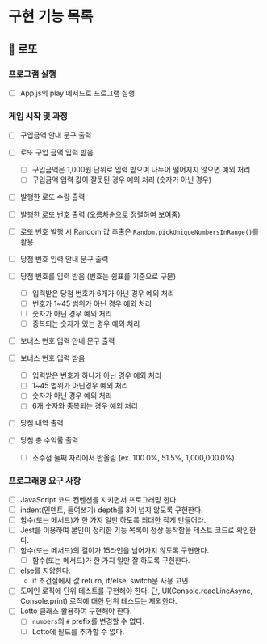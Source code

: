 # 구현 기능 목록

## 🎰 로또

### 프로그램 실행

- [ ] App.js의 play 메서드로 프로그램 실행

### 게임 시작 및 과정

- [ ] 구입금액 안내 문구 출력
- [ ] 로또 구입 금액 입력 받음
  - [ ] 구입금액은 1,000원 단위로 입력 받으며 나누어 떨어지지 않으면 예외 처리
  - [ ] 구입금액 입력 값이 잘못된 경우 예외 처리 (숫자가 아닌 경우)

- [ ] 발행한 로또 수량 출력
- [ ] 발행한 로또 번호 출력 (오름차순으로 정렬하여 보여줌)
- [ ] 로또 번호 발행 시 Random 값 추출은 `Random.pickUniqueNumbersInRange()`를 활용

- [ ] 당첨 번호 입력 안내 문구 출력
- [ ] 당첨 번호를 입력 받음 (번호는 쉼표를 기준으로 구분)
  - [ ] 입력받은 당첨 번호가 6개가 아닌 경우 예외 처리
  - [ ] 번호가 1~45 범위가 아닌 경우 예외 처리
  - [ ] 숫자가 아닌 경우 예외 처리
  - [ ] 중복되는 숫자가 있는 경우 예외 처리

- [ ] 보너스 번호 입력 안내 문구 출력
- [ ] 보너스 번호 입력 받음
  - [ ] 입력받은 번호가 하나가 아닌 경우 예외 처리
  - [ ] 1~45 범위가 아닌경우 예외 처리
  - [ ] 숫자가 아닌 경우 예외 처리
  - [ ] 6개 숫자와 중복되는 경우 예외 처리

- [ ] 당첨 내역 출력
- [ ] 당첨 총 수익률 출력
  - [ ] 소수점 둘째 자리에서 반올림 (ex. 100.0%, 51.5%, 1,000,000.0%)


### 프로그래밍 요구 사항

- [ ] JavaScript 코드 컨벤션을 지키면서 프로그래밍 한다.
- [ ] indent(인덴트, 들여쓰기) depth를 3이 넘지 않도록 구현한다.
- [ ] 함수(또는 메서드)가 한 가지 일만 하도록 최대한 작게 만들어라.
- [ ] Jest를 이용하여 본인이 정리한 기능 목록이 정상 동작함을 테스트 코드로 확인한다.
- [ ] 함수(또는 메서드)의 길이가 15라인을 넘어가지 않도록 구현한다. 
  - [ ] 함수(또는 메서드)가 한 가지 일만 잘 하도록 구현한다.
- [ ] else를 지양한다.
  - if 조건절에서 값 return, if/else, switch문 사용 고민
- [ ] 도메인 로직에 단위 테스트를 구현해야 한다. 단, UI(Console.readLineAsync, Console.print) 로직에 대한 단위 테스트는 제외한다.
- [ ] Lotto 클래스 활용하여 구현해야 한다.
  - [ ] `numbers`의 `#` prefix를 변경할 수 없다.
  - [ ] Lotto에 필드를 추가할 수 없다.